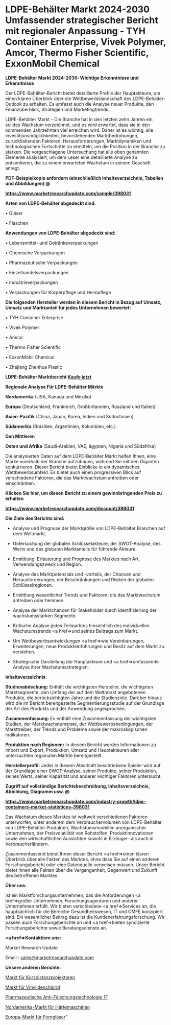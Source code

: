 # LDPE-Behälter Markt 2024-2030 Umfassender strategischer Bericht mit regionaler Anpassung - TYH Container Enterprise, Vivek Polymer, Amcor, Thermo Fisher Scientific, ExxonMobil Chemical

<strong>LDPE-Behälter Markt 2024-2030: Wichtige Erkenntnisse und Erkenntnisse</strong>

Der LDPE-Behälter-Bericht bietet detaillierte Profile der Hauptakteure, um einen klaren Überblick über die Wettbewerbslandschaft des LDPE-Behälter-Outlook zu erhalten. Es umfasst auch die Analyse neuer Produkte, den Finanzüberblick, Strategien und Marketingtrends.

LDPE-Behälter Markt - Die Branche hat in den letzten zehn Jahren ein solides Wachstum verzeichnet, und es wird erwartet, dass sie in den kommenden Jahrzehnten viel erreichen wird. Daher ist es wichtig, alle Investitionsmöglichkeiten, bevorstehenden Marktbedrohungen, zurückhaltenden Faktoren, Herausforderungen, Marktdynamiken und technologischen Fortschritte zu ermitteln, um die Position in der Branche zu stärken. Die vorgeschlagene Untersuchung hat alle oben genannten Elemente analysiert, um dem Leser eine detaillierte Analyse zu präsentieren, die zu einem erwarteten Wachstum in seinem Geschäft anregt.



<strong><b>PDF-Beispielkopie anfordern (einschließlich Inhaltsverzeichnis, Tabellen und Abbildungen) @ </b></strong>

<strong><a href=https://www.marketresearchupdate.com/sample/398031>

<strong>https://www.marketresearchupdate.com/sample/398031</u></a></strong></strong>



<strong>Arten von LDPE-Behälter abgedeckt sind:</strong>

• Gläser

• Flaschen



<strong>Anwendungen von LDPE-Behälter abgedeckt sind:</strong>

• Lebensmittel- und Getränkeverpackungen

• Chemische Verpackungen

• Pharmazeutische Verpackungen

• Einzelhandelsverpackungen

• Industrieverpackungen

• Verpackungen für Körperpflege und Heimpflege



<strong>Die folgenden Hersteller werden in diesem Bericht in Bezug auf Umsatz, Umsatz und Marktanteil für jedes Unternehmen bewertet:</strong>

• TYH Container Enterprise

• Vivek Polymer

• Amcor

• Thermo Fisher Scientific

• ExxonMobil Chemical

• Zhejiang Zhenhua Plastic



<strong>LDPE-Behälter Marktbericht <a href=https://www.marketresearchupdate.com/buynow/398031>Kaufe jetzt</a></strong>



<strong>Regionale Analyse Für LDPE-Behälter Märkte</strong>



<strong>Nordamerika</strong> (USA, Kanada und Mexiko)



<strong>Europa</strong> (Deutschland, Frankreich, Großbritannien, Russland und Italien)



<strong>Asien-Pazifik</strong> (China, Japan, Korea, Indien und Südostasien)



<strong>Südamerika</strong> (Brasilien, Argentinien, Kolumbien, etc.)



<strong>Den Mittleren</strong> 

<strong>Osten und Afrika</strong> (Saudi-Arabien, VAE, ägypten, Nigeria und Südafrika)

Die analysierten Daten auf dem LDPE-Behälter Markt helfen Ihnen, eine Marke innerhalb der Branche aufzubauen, während Sie mit den Giganten konkurrieren. Dieser Bericht bietet Einblicke in ein dynamisches Wettbewerbsumfeld. Es bietet auch einen progressiven Blick auf verschiedene Faktoren, die das Marktwachstum antreiben oder einschränken.



<strong>Klicken Sie hier, um diesen Bericht zu einem gewinnbringenden Preis zu erhalten
</strong>

<strong><a href=https://www.marketresearchupdate.com/discount/398031>https://www.marketresearchupdate.com/discount/398031</b></u></strong></a>



<strong>Die Ziele des Berichts sind:</strong>

- Analyse und Prognose der Marktgröße von LDPE-Behälter Branchen auf dem Weltmarkt.

- Untersuchung der globalen Schlüsselakteure, der SWOT-Analyse, des Werts und des globalen Marktanteils für führende Akteure.

- Ermittlung, Erläuterung und Prognose des Marktes nach Art, Verwendungszweck und Region.

- Analyse des Marktpotenzials und -vorteils, der Chancen und Herausforderungen, der Beschränkungen und Risiken der globalen Schlüsselregionen.

- Ermittlung wesentlicher Trends und Faktoren, die das Marktwachstum antreiben oder hemmen.

- Analyse der Marktchancen für Stakeholder durch Identifizierung der wachstumsstarken Segmente.

- Kritische Analyse jedes Teilmarktes hinsichtlich des individuellen Wachstumstrends <a href=>und</a> seines Beitrags zum Markt.

- Um Wettbewerbsentwicklungen <a href=>wie</a> Vereinbarungen, Erweiterungen, neue Produkteinführungen und Besitz auf dem Markt zu verstehen.

- Strategische Darstellung der Hauptakteure und <a href=>umfas</a>sende Analyse ihrer Wachstumsstrategien.



<strong>Inhaltsverzeichnis:</strong>



<strong>Studienabdeckung:</strong> Enthält die wichtigsten Hersteller, die wichtigsten Marktsegmente, den Umfang der auf dem Weltmarkt angebotenen Produkte, die berücksichtigten Jahre und die Studienziele. Darüber hinaus wird die im Bericht bereitgestellte Segmentierungsstudie auf der Grundlage der Art des Produkts und der Anwendung angesprochen.



<strong>Zusammenfassung:</strong> Es enthält eine Zusammenfassung der wichtigsten Studien, der Marktwachstumsrate, der Wettbewerbsbedingungen, der Markttreiber, der Trends und Probleme sowie der makroskopischen Indikatoren.



<strong>Produktion nach Regionen:</strong> In diesem Bericht werden Informationen zu Import und Export, Produktion, Umsatz und Hauptakteuren aller untersuchten regionalen Märkte bereitgestellt.



<strong>Herstellerprofil:</strong> Jeder in diesem Abschnitt beschriebene Spieler wird auf der Grundlage einer SWOT-Analyse, seiner Produkte, seiner Produktion, seines Werts, seiner Kapazität und anderer wichtiger Faktoren untersucht.



<strong><b>Zugriff auf vollständige Berichtsbeschreibung, Inhaltsverzeichnis, Abbildung, Diagramm usw. @ </b></strong>

<strong><a href=https://www.marketresearchupdate.com/industry-growth/ldpe-containers-market-statistices-398031>https://www.marketresearchupdate.com/industry-growth/ldpe-containers-market-statistices-398031</a></strong>

Das Wachstum dieses Marktes ist weltweit verschiedenen Faktoren unterworfen, unter anderem dem Verbrauchervolumen von LDPE-Behälter von LDPE-Behälter Produkten, Wachstumsmodellen anorganischer Unternehmen, der Preisvolatilität von Rohstoffen, Produktinnovationen sowie den wirtschaftlichen Aussichten sowohl in Erzeuger- als auch in Verbraucherländern.

Zusammenfassend bietet Ihnen dieser Bericht <a href=>einen</a> klaren Überblick über alle Fakten des Marktes, ohne dass Sie auf einen anderen Forschungsbericht oder eine Datenquelle verweisen müssen. Unser Bericht bietet Ihnen alle Fakten über die Vergangenheit, Gegenwart und Zukunft des betroffenen Marktes.



<strong>Über uns:</strong>

 ist ein Marktforschungsunternehmen, das die Anforderungen <a href=>großer</a> Unternehmen, Forschungsagenturen und anderer Unternehmen erfüllt. Wir bieten verschiedene <a href=>Services</a> an, die hauptsächlich für die Bereiche Gesundheitswesen, IT und CMFE konzipiert sind. Ein wesentlicher Beitrag dazu ist die Kundenerfahrungsforschung. Wir passen auch Forschungsberichte an und <a href=>bieten</a> syndizierte Forschungsberichte sowie Beratungsdienste an.



<strong><a href=>Kontaktiere uns:</a></strong>

Market Research Update

Email : sales@marketresearchupdate.com



<strong>Unsere anderen Berichte:</strong>

<a href=https://www.linkedin.com/pulse/short-throw-projector-market-analyzing-latest-developments>Markt für Kurzdistanzprojektoren</a>

<a href=https://www.linkedin.com/pulse/vinylidene-chloride-market-research>Markt für Vinylidenchlorid</a>

<a href=https://www.linkedin.com/pulse/pharmaceutical-anti-counterfeiting-technologie-1f>Pharmazeutische Anti-Fälschungstechnologie 1F</a>

<a href=https://www.linkedin.com/pulse/north-america-hardening-machine-market-2023>Nordamerika-Markt für Härtemaschinen</a>

<a href=https://www.linkedin.com/pulse/europe-binoculars-market-overview-demand-size>Europa-Markt für Ferngläser</a>"
